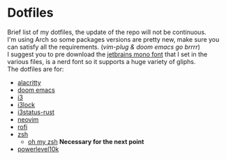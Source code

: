 # Dotfiles

Brief list of my dotfiles, the update of the repo will not be continuous.  
I'm using Arch so some packages versions are pretty new, make sure you can satisfy all the requirements. (*vim-plug & doom emacs go brrrr*)  
I suggest you to pre download the [jetbrains mono font](https://www.nerdfonts.com/font-downloads) that I set in the various files, is a nerd font so it supports a huge variety of gliphs.  
The dotfiles are for:
- [alacritty](https://alacritty.org)
- [doom emacs](https://github.com/doomemacs/doomemacs)
- [i3](https://i3wm.org/)
- [i3lock](https://github.com/Raymo111/i3lock-color)
- [i3status-rust](https://github.com/greshake/i3status-rust)
- [neovim](https://neovim.io/)
- [rofi](https://github.com/adi1090x/rofi)
- [zsh](https://www.zsh.org/)
    - [oh my zsh](https://ohmyz.sh/) **Necessary for the next point**
- [powerlevel10k](https://github.com/romkatv/powerlevel10k)
